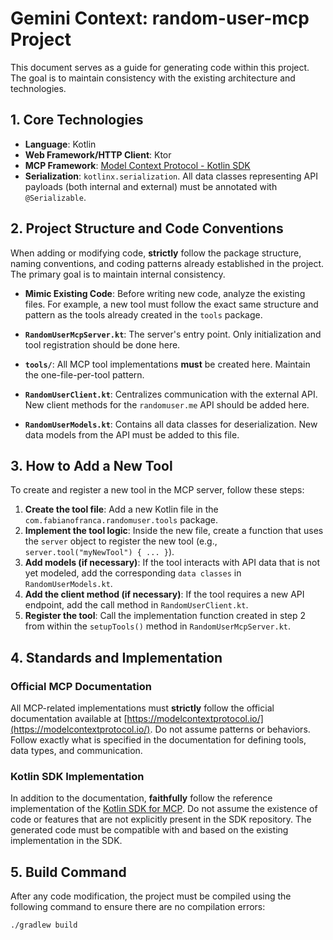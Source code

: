 # Gemini Context: random-user-mcp Project

This document serves as a guide for generating code within this project. The goal is to maintain consistency with the existing architecture and technologies.

## 1. Core Technologies

- **Language**: Kotlin
- **Web Framework/HTTP Client**: Ktor
- **MCP Framework**: [Model Context Protocol - Kotlin SDK](https://github.com/modelcontextprotocol/kotlin-sdk)
- **Serialization**: `kotlinx.serialization`. All data classes representing API payloads (both internal and external) must be annotated with `@Serializable`.

## 2. Project Structure and Code Conventions

When adding or modifying code, **strictly** follow the package structure, naming conventions, and coding patterns already established in the project. The primary goal is to maintain internal consistency.

- **Mimic Existing Code**: Before writing new code, analyze the existing files. For example, a new tool must follow the exact same structure and pattern as the tools already created in the `tools` package.

- **`RandomUserMcpServer.kt`**: The server's entry point. Only initialization and tool registration should be done here.

- **`tools/`**: All MCP tool implementations **must** be created here. Maintain the one-file-per-tool pattern.

- **`RandomUserClient.kt`**: Centralizes communication with the external API. New client methods for the `randomuser.me` API should be added here.

- **`RandomUserModels.kt`**: Contains all data classes for deserialization. New data models from the API must be added to this file.

## 3. How to Add a New Tool

To create and register a new tool in the MCP server, follow these steps:

1.  **Create the tool file**: Add a new Kotlin file in the `com.fabianofranca.randomuser.tools` package.
2.  **Implement the tool logic**: Inside the new file, create a function that uses the `server` object to register the new tool (e.g., `server.tool("myNewTool") { ... }`).
3.  **Add models (if necessary)**: If the tool interacts with API data that is not yet modeled, add the corresponding `data classes` in `RandomUserModels.kt`.
4.  **Add the client method (if necessary)**: If the tool requires a new API endpoint, add the call method in `RandomUserClient.kt`.
5.  **Register the tool**: Call the implementation function created in step 2 from within the `setupTools()` method in `RandomUserMcpServer.kt`.

## 4. Standards and Implementation

### Official MCP Documentation

All MCP-related implementations must **strictly** follow the official documentation available at [https://modelcontextprotocol.io/](https://modelcontextprotocol.io/). Do not assume patterns or behaviors. Follow exactly what is specified in the documentation for defining tools, data types, and communication.

### Kotlin SDK Implementation

In addition to the documentation, **faithfully** follow the reference implementation of the [Kotlin SDK for MCP](https://github.com/modelcontextprotocol/kotlin-sdk). Do not assume the existence of code or features that are not explicitly present in the SDK repository. The generated code must be compatible with and based on the existing implementation in the SDK.

## 5. Build Command

After any code modification, the project must be compiled using the following command to ensure there are no compilation errors:

```bash
./gradlew build
```